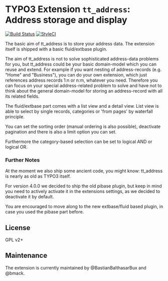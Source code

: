 # TYPO3 Extension `tt_address`: Address storage and display

[![Build Status](https://travis-ci.org/FriendsOfTYPO3/tt_address.svg?branch=master)](https://travis-ci.org/FriendsOfTYPO3/tt_address)
[![StyleCI](https://styleci.io/repos/51592958/shield?branch=master)](https://styleci.io/repos/51592958/)

The basic aim of tt_address is to store your address data. The extension itself
is shipped with a basic fluid/extbase plugin.

The aim of tt_address is not to solve sophisticated address-data problems for you, but
tt_address could be your basic domain-model which you can reuse and extend.
For example if you want nesting of address-records (e.g. "Home" and "Business"), you can do your
own extension, which just references address records 1:n or n:m, whatever you need.
Therefore you can focus on your special address-related problem to solve and have not to think about
the general domain-model for storing an address-record with all its related fields.

The fluid/extbase part comes with a list view and a detail view.
List view is able to select by single records, categories or 'from pages' by waterfall principle.

You can set the sorting order (manual ordering is also possible), deactivate pagination and there is
also a limit option you can set.

Furthermore the category-based selection can be set to logical AND or logical OR.

### Further Notes

At the moment we also ship some ancient code, you might know: tt_address is nearly as old as TYPO3 itself.

For version 4.0.0 we decided to ship the old pibase plugin, but keep in mind you need to actively activate it in
the extensions settings, as we decided to deactivate it by default.

You are encouraged to move along to the new extbase/fluid based plugin, in case you used the pibase part before.


## License

GPL v2+

## Maintenance

The extension is currently maintained by @BastianBalthasarBux and @bmack.
